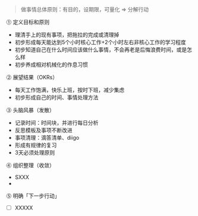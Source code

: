 > 做事情总体原则：有目的，设期限，可量化 => 分解行动

⓵ 定义目标和原则
- 理清手上的现有事项，把拖拉的完成或清理掉
- 初步形成每天能达到5个小时核心工作+2个小时左右非核心工作的学习程度
- 初步知道自己在什么时间应该做什么事情，不会再老是后悔浪费时间，或是怎么样
- 初步养成相对机械化的作息习惯

⓶ 展望结果（OKRs）
- 每天工作饱满，快乐上班，按时下班，减少集虑
- 初步形成自己的时间、事情处理方法

⓷ 头脑风暴（发散）
- 记录时间：时间块，并进行每日分析
- 反思模板及事项不断改进
- 事项清理：滴答清单、diigo
- 形成有规律的复习
- 3天必须处理原则

⓸ 组织整理（收敛）
- SXXX
-

⓹ 明确「下一步行动」
- [ ] XXXXX 
